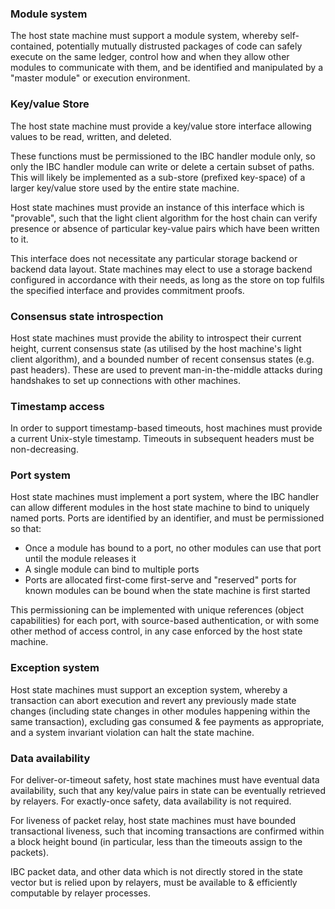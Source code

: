 ### Module system

The host state machine must support a module system, whereby self-contained, potentially mutually distrusted packages of code can safely execute on the same ledger, control how and when they allow other modules to communicate with them, and be identified and manipulated by a "master module" or execution environment.

### Key/value Store

The host state machine must provide a key/value store interface
allowing values to be read, written, and deleted.

These functions must be permissioned to the IBC handler module only,
so only the IBC handler module can write or delete a certain subset of paths.
This will likely be implemented as a sub-store (prefixed key-space) of a larger key/value store used by the entire state machine.

Host state machines must provide an instance of this interface which
is "provable", such that the light client algorithm for the host chain
can verify presence or absence of particular key-value pairs which have been
written to it.

This interface does not necessitate any particular storage backend or backend data layout.
State machines may elect to use a storage backend configured in accordance with their needs, as long as the store on top fulfils the specified interface and provides commitment proofs.

### Consensus state introspection

Host state machines must provide the ability to introspect their current height, current
consensus state (as utilised by the host machine's light client algorithm), and a bounded
number of recent consensus states (e.g. past headers). These are used to prevent man-in-the-middle
attacks during handshakes to set up connections with other machines.

### Timestamp access

In order to support timestamp-based timeouts, host machines must provide a current Unix-style timestamp.
Timeouts in subsequent headers must be non-decreasing.

### Port system

Host state machines must implement a port system, where the IBC handler can allow different modules in the host state machine to bind to uniquely named ports. Ports are identified by an identifier,
and must be permissioned so that:

- Once a module has bound to a port, no other modules can use that port until the module releases it
- A single module can bind to multiple ports
- Ports are allocated first-come first-serve and "reserved" ports for known modules can be bound when the state machine is first started

This permissioning can be implemented with unique references (object capabilities) for each port, with source-based authentication, or with some other method of access control, in any case enforced by the host state machine.

### Exception system

Host state machines must support an exception system, whereby a transaction can abort execution and revert any previously made state changes (including state changes in other modules happening within the same transaction), excluding gas consumed & fee payments as appropriate, and a system invariant violation can halt the state machine.

### Data availability

For deliver-or-timeout safety, host state machines must have eventual data availability, such that any key/value pairs in state can be eventually retrieved by relayers. For exactly-once safety, data availability is not required.

For liveness of packet relay, host state machines must have bounded transactional liveness, such that incoming transactions are confirmed within a block height bound (in particular, less than the timeouts assign to the packets).

IBC packet data, and other data which is not directly stored in the state vector but is relied upon by relayers, must be available to & efficiently computable by relayer processes.
